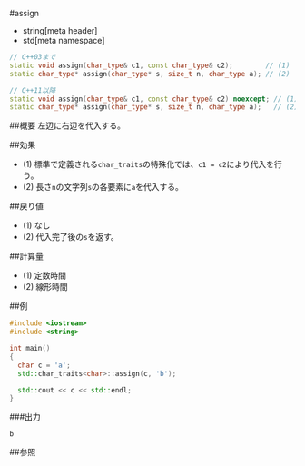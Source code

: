 #assign
* string[meta header]
* std[meta namespace]

```cpp
// C++03まで
static void assign(char_type& c1, const char_type& c2);        // (1)
static char_type* assign(char_type* s, size_t n, char_type a); // (2)

// C++11以降
static void assign(char_type& c1, const char_type& c2) noexcept; // (1)
static char_type* assign(char_type* s, size_t n, char_type a);   // (2)
```

##概要
左辺に右辺を代入する。


##効果
- (1) 標準で定義される`char_traits`の特殊化では、`c1 = c2`により代入を行う。
- (2) 長さ`n`の文字列`s`の各要素に`a`を代入する。


##戻り値
- (1) なし
- (2) 代入完了後の`s`を返す。


##計算量
- (1) 定数時間
- (2) 線形時間

##例
```cpp
#include <iostream>
#include <string>

int main()
{
  char c = 'a';
  std::char_traits<char>::assign(c, 'b');

  std::cout << c << std::endl;
}
```

###出力
```
b
```

##参照

